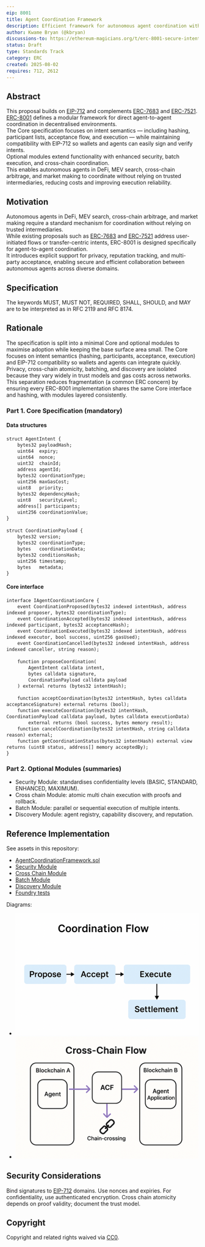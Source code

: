 ```yaml
---
eip: 8001
title: Agent Coordination Framework
description: Efficient framework for autonomous agent coordination with modular security and cross-chain capabilities
author: Kwame Bryan (@kbryan)
discussions-to: https://ethereum-magicians.org/t/erc-8001-secure-intents-a-cryptographic-framework-for-autonomous-agent-coordination-draft-erc-8001/24989
status: Draft
type: Standards Track
category: ERC
created: 2025-08-02
requires: 712, 2612
---
```


## Abstract

This proposal builds on [EIP-712](./eip-712.md) and complements [ERC-7683](./erc-7683.md) and [ERC-7521](./erc-7521.md).
[ERC-8001](./erc-8001.md) defines a modular framework for direct agent-to-agent coordination in decentralised environments.  
The Core specification focuses on intent semantics — including hashing, participant lists, acceptance flow, and execution — while maintaining compatibility with EIP-712 so wallets and agents can easily sign and verify intents.  
Optional modules extend functionality with enhanced security, batch execution, and cross-chain coordination.  
This enables autonomous agents in DeFi, MEV search, cross-chain arbitrage, and market making to coordinate without relying on trusted intermediaries, reducing costs and improving execution reliability.

## Motivation

Autonomous agents in DeFi, MEV search, cross-chain arbitrage, and market making require a standard mechanism for coordination without relying on trusted intermediaries.  
While existing proposals such as [ERC-7683](./erc-7683.md) and [ERC-7521](./erc-7521.md) address user-initiated flows or transfer-centric intents, ERC-8001 is designed specifically for agent-to-agent coordination.  
It introduces explicit support for privacy, reputation tracking, and multi-party acceptance, enabling secure and efficient collaboration between autonomous agents across diverse domains.

## Specification

The keywords MUST, MUST NOT, REQUIRED, SHALL, SHOULD, and MAY are to be interpreted as in RFC 2119 and RFC 8174.

## Rationale

The specification is split into a minimal Core and optional modules to maximise adoption while keeping the base surface area small.
The Core focuses on intent semantics (hashing, participants, acceptance, execution) and EIP-712 compatibility so wallets and agents can integrate quickly.
Privacy, cross-chain atomicity, batching, and discovery are isolated because they vary widely in trust models and gas costs across networks.
This separation reduces fragmentation (a common ERC concern) by ensuring every ERC-8001 implementation shares the same Core interface and hashing, with modules layered consistently.

### Part 1. Core Specification (mandatory)

#### Data structures

```solidity
struct AgentIntent {
    bytes32 payloadHash;
    uint64  expiry;
    uint64  nonce;
    uint32  chainId;
    address agentId;
    bytes32 coordinationType;
    uint256 maxGasCost;
    uint8   priority;
    bytes32 dependencyHash;
    uint8   securityLevel;
    address[] participants;
    uint256 coordinationValue;
}

struct CoordinationPayload {
    bytes32 version;
    bytes32 coordinationType;
    bytes   coordinationData;
    bytes32 conditionsHash;
    uint256 timestamp;
    bytes   metadata;
}
```

#### Core interface

```solidity
interface IAgentCoordinationCore {
    event CoordinationProposed(bytes32 indexed intentHash, address indexed proposer, bytes32 coordinationType);
    event CoordinationAccepted(bytes32 indexed intentHash, address indexed participant, bytes32 acceptanceHash);
    event CoordinationExecuted(bytes32 indexed intentHash, address indexed executor, bool success, uint256 gasUsed);
    event CoordinationCancelled(bytes32 indexed intentHash, address indexed canceller, string reason);

    function proposeCoordination(
        AgentIntent calldata intent,
        bytes calldata signature,
        CoordinationPayload calldata payload
    ) external returns (bytes32 intentHash);

    function acceptCoordination(bytes32 intentHash, bytes calldata acceptanceSignature) external returns (bool);
    function executeCoordination(bytes32 intentHash, CoordinationPayload calldata payload, bytes calldata executionData)
        external returns (bool success, bytes memory result);
    function cancelCoordination(bytes32 intentHash, string calldata reason) external;
    function getCoordinationStatus(bytes32 intentHash) external view returns (uint8 status, address[] memory acceptedBy);
}
```

### Part 2. Optional Modules (summaries)

- Security Module: standardises confidentiality levels (BASIC, STANDARD, ENHANCED, MAXIMUM).
- Cross chain Module: atomic multi chain execution with proofs and rollback.
- Batch Module: parallel or sequential execution of multiple intents.
- Discovery Module: agent registry, capability discovery, and reputation.

## Reference Implementation

See assets in this repository:

- [AgentCoordinationFramework.sol](../assets/erc-8001/AgentCoordinationFramework.sol)
- [Security Module](../assets/erc-8001/AgentCoordinationSecurityModule.sol)
- [Cross Chain Module](../assets/erc-8001/CrossChainCoordinationModule.sol)
- [Batch Module](../assets/erc-8001/BatchCoordinationModule.sol)
- [Discovery Module](../assets/erc-8001/AgentDiscoveryModule.sol)
- [Foundry tests](../assets/erc-8001/tests/AgentCoordination.t.sol)

Diagrams:

- ![Coordination Flow](../assets/erc-8001/diagrams/coordination_flow.png)
- ![Cross Chain Flow](../assets/erc-8001/diagrams/cross_chain_flow.png)

## Security Considerations

Bind signatures to [EIP-712](./eip-712.md) domains. Use nonces and expiries. For confidentiality, use authenticated encryption. Cross chain atomicity depends on proof validity; document the trust model.

## Copyright

Copyright and related rights waived via [CC0](../LICENSE.md).
